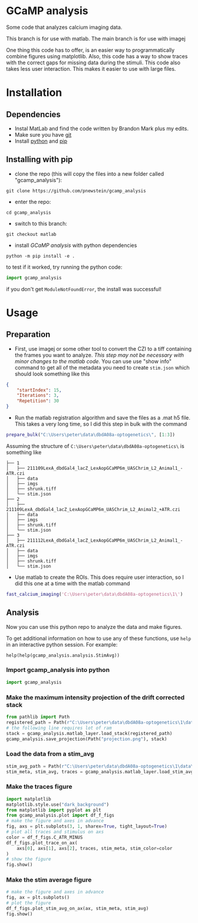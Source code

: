 # GCaMP analysis
Some code that analyzes calcium imaging data.

This branch is for use with matlab. The main branch is for use with imagej

One thing this code has to offer, is an easier way to programmatically combine figures using matplotlib. Also, this code has a way to show traces with the correct gaps for missing data during the stimuli. This code also takes less user interaction. This makes it easier to use with large files.

# Installation
## Dependencies
- Instal MatLab and find the code written by Brandon Mark plus my edits.
- Make sure you have [git](https://git-scm.com/book/en/v2/Getting-Started-Installing-Git)
- Install [python](https://www.python.org/downloads/) and [pip](https://pip.pypa.io/en/stable/installation/)

## Installing with pip
- clone the repo (this will copy the files into a new folder called "gcamp_analysis"): 
```
git clone https://github.com/pnewstein/gcamp_analysis
```
- enter the repo: 
```
cd gcamp_analysis
```
- switch to this branch:
```
git checkout matlab
```
- install *GCaMP analysis* with python dependencies
```
python -m pip install -e .
```
to test if it worked, try running the python code:
```python
import gcamp_analysis
```
if you don't get ```ModuleNotFoundError```, the install was successful!

# Usage
## Preparation
- First, use imagej or some other tool to convert the CZI to a tiff containing the frames you want to analyze. *This step may not be necessary with minor changes to the matlab code.* You can use use "show info" command to get all of the metadata you need to create ```stim.json``` which should look something like this 
```json
{
    "startIndex": 15,
    "Iterations": 3,
    "Repetition": 30
}
```
- Run the matlab registration algorithm and save the files as a .mat h5 file. This takes a very long time, so I did this step in bulk with the command 
```matlab
prepare_bulk("C:\Users\peter\data\dbdA08a-optogenetics\", [1:3])
```
Assuming the structure of ```C:\Users\peter\data\dbdA08a-optogenetics\``` is something like
```
├── 1
│   ├── 211109LexA_dbdGal4_lacZ_LexAopGCaMP6m_UASChrim_L2_Animal1_-ATR.czi
│   ├── data
│   ├── imgs
│   ├── shrunk.tiff
│   └── stim.json
├── 2
│   ├── 211109LexA_dbdGal4_lacZ_LexAopGCaMP6m_UASChrim_L2_Animal2_+ATR.czi
│   ├── data
│   ├── imgs
│   ├── shrunk.tiff
│   └── stim.json
├── 3
│   ├── 211112LexA_dbdGal4_lacZ_LexAopGCaMP6m_UASChrim_L2_Animal1_-ATR.czi
│   ├── data
│   ├── imgs
│   ├── shrunk.tiff
│   └── stim.json
```
- Use matlab to create the ROIs. This does require user interaction, so I did this one at a time with the matlab command
```matlab
fast_calcium_imaging('C:\Users\peter\data\dbdA08a-optogenetics\1\')
```
## Analysis
Now you can use this python repo to analyze the data and make figures.

To get additional information on how to use any of these functions, use ```help``` in an interactive python session. For example:
``` 
help(help(gcamp_analysis.analysis.StimAvg))
```
### Import gcamp_analysis into python
```python
import gcamp_analysis
```
### Make the maximum intensity projection of the drift corrected stack
```python
from pathlib import Path
registered_path = Path(r"C:\Users\peter\data\dbdA08a-optogenetics\1\data\211109LexA_dbdGal4_lacZ_LexAopGCaMP6m_UASChrim_L2_Animal1_-ATR_registered.mat")
# the following line requires lot of ram
stack = gcamp_analysis.matlab_layer.load_stack(registered_path)
gcamp_analysis.save_projection(Path("projection.png"), stack)
```
### Load the data from a stim_avg
```python
stim_avg_path = Path(r"C:\Users\peter\data\dbdA08a-optogenetics\1\data\211109LexA_dbdGal4_lacZ_LexAopGCaMP6m_UASChrim_L2_Animal1_-ATR_stim_avg.mat")
stim_meta, stim_avg, traces = gcamp_analysis.matlab_layer.load_stim_avg(stim_avg_path)
```
### Make the traces figure
```python
import matplotlib
matplotlib.style.use("dark_background")
from matplotlib import pyplot as plt
from gcamp_analysis.plot import df_f_figs
# make the figure and axes in advance
fig, axs = plt.subplots(3, 1, sharex=True, tight_layout=True)
# plot all traces and stimulus on axs
color = df_f_figs.C_ATR_MINUS
df_f_figs.plot_trace_on_ax(
    axs[0], axs[1], axs[2], traces, stim_meta, stim_color=color
)
# show the figure
fig.show()
```
### Make the stim average figure
```python
# make the figure and axes in advance
fig, ax = plt.subplots()
# plot the figure
df_f_figs.plot_stim_avg_on_ax(ax, stim_meta, stim_avg)
fig.show()
```
